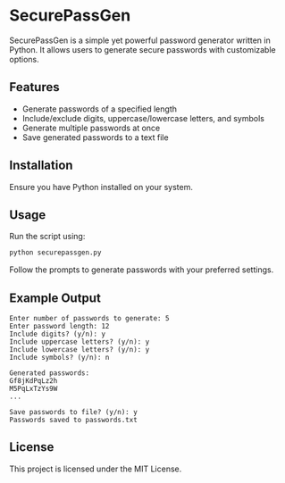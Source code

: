 # SecurePassGen

SecurePassGen is a simple yet powerful password generator written in Python. It allows users to generate secure passwords with customizable options.

## Features

- Generate passwords of a specified length
- Include/exclude digits, uppercase/lowercase letters, and symbols
- Generate multiple passwords at once
- Save generated passwords to a text file

## Installation 

Ensure you have Python installed on your system. 
   
## Usage  
 
Run the script using:  

```sh
python securepassgen.py
```

Follow the prompts to generate passwords with your preferred settings.

## Example Output

```
Enter number of passwords to generate: 5
Enter password length: 12
Include digits? (y/n): y
Include uppercase letters? (y/n): y
Include lowercase letters? (y/n): y
Include symbols? (y/n): n

Generated passwords:
Gf8jKdPqLz2h
M5PqLxTzYs9W
...

Save passwords to file? (y/n): y
Passwords saved to passwords.txt
```

## License

This project is licensed under the MIT License.

